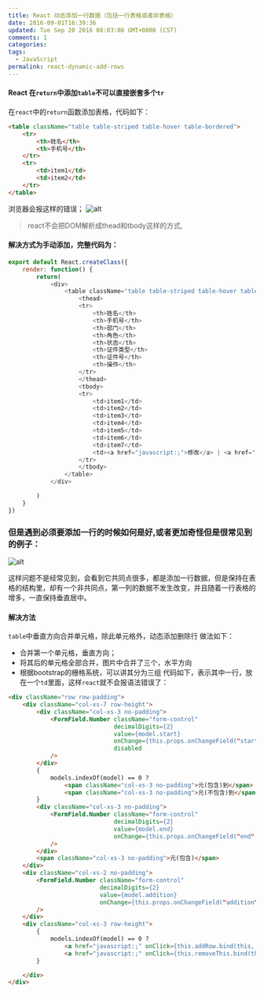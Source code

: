 ```yaml
---
title: React 动态添加一行数据（包括一行表格或者非表格）
date: 2016-09-01T16:39:36
updated: Tue Sep 20 2016 08:03:08 GMT+0800 (CST)
comments: 1
categories:
tags:
  - JavaScript
permalink: react-dynamic-add-rows
---
```


#### React 在`return`中添加`table`不可以直接嵌套多个`tr`

在`react`中的`return`函数添加表格，代码如下：
```html
<table className="table table-striped table-hover table-bordered">
    <tr>
        <th>姓名</th>
        <th>手机号</th>
    </tr>
    <tr>
        <td>item1</td>
        <td>item2</td>
    </tr>
</table>
```
<!--more-->
浏览器会报这样的错误；
![alt](/static/upload/201609/GAsDi4y2t25z0AzoWjiigpn9.png)

> react不会把DOM解析成thead和tbody这样的方式,

#### 解决方式为手动添加，完整代码为：
```js
export default React.createClass({
    render: function() {
        return(
            <div>
                <table className="table table-striped table-hover table-bordered">
                    <thead>
                    <tr>
                        <th>姓名</th>
                        <th>手机号</th>
                        <th>部门</th>
                        <th>角色</th>
                        <th>状态</th>
                        <th>证件类型</th>
                        <th>证件号</th>
                        <th>操作</th>
                    </tr>
                    </thead>
                    <tbody>
                    <tr>
                        <td>item1</td>
                        <td>item2</td>
                        <td>item3</td>
                        <td>item4</td>
                        <td>item5</td>
                        <td>item6</td>
                        <td>item7</td>
                        <td><a href="javascript:;">修改</a> | <a href="javascript:;">删除</a></td>
                    </tr>
                    </tbody>
                </table>
            </div>

        )
    }
})
```
### 但是遇到必须要添加一行的时候如何是好,或者更加奇怪但是很常见到的例子：

![alt](/static/upload/201609/jyJCyGqL7_L0msH0bqpQaCPt.png)

这样问题不是经常见到，会看到它共同点很多，都是添加一行数据，但是保持在表格的结构里，却有一个非共同点，第一列的数据不发生改变，并且随着一行表格的增多，一直保持垂直居中。

#### 解决方法

`table`中垂直方向合并单元格，除此单元格外，动态添加删除行
做法如下：
- 合并第一个单元格，垂直方向；
- 将其后的单元格全部合并，图片中合并了三个，水平方向
- 根据bootstrap的栅格系统，可以讲其分为三组
代码如下，表示其中一行，放在一个`td`里面，这样`react`就不会报语法错误了：
```html
<div className="row row-padding">
    <div className="col-xs-7 row-height">
        <div className="col-xs-3 no-padding">
            <FormField.Number className="form-control"
                              decimalDigits={2}
                              value={model.start}
                              onChange={this.props.onChangeField("start",viewId).bind(this)}
                              disabled
            />
        </div>
        {
            models.indexOf(model) == 0 ?
                <span className="col-xs-3 no-padding">元(包含)到</span> :
                <span className="col-xs-3 no-padding">元(不包含)到</span>
        }
        <div className="col-xs-3 no-padding">
            <FormField.Number className="form-control"
                              decimalDigits={2}
                              value={model.end}
                              onChange={this.props.onChangeField("end",viewId).bind(this)}
            />
        </div>
        <span className="col-xs-3 no-padding">元(包含)</span>
    </div>
    <div className="col-xs-2 no-padding">
        <FormField.Number className="form-control"
                          decimalDigits={2}
                          value={model.addition}
                          onChange={this.props.onChangeField("addition",viewId).bind(this)}
        />
    </div>
    <div className="col-xs-3 row-height">
        {
            models.indexOf(model) == 0 ?
                <a href="javascript:;" onClick={this.addRow.bind(this, model)}>增加分级</a> :
                <a href="javascript:;" onClick={this.removeThis.bind(this, model)}>删除分级</a>
        }

    </div>
</div>
```
